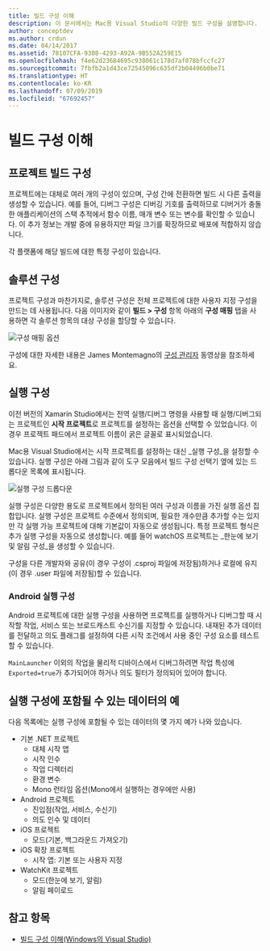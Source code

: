 ```yaml
---
title: 빌드 구성 이해
description: 이 문서에서는 Mac용 Visual Studio의 다양한 빌드 구성을 설명합니다.
author: conceptdev
ms.author: crdun
ms.date: 04/14/2017
ms.assetid: 78107CFA-9308-4293-A92A-9B552A259E15
ms.openlocfilehash: f4e62d23684695c938061c178d7af078bfccfc27
ms.sourcegitcommit: 7fbfb2a1d43ce72545096c635df2b04496b0be71
ms.translationtype: HT
ms.contentlocale: ko-KR
ms.lasthandoff: 07/09/2019
ms.locfileid: "67692457"
---
```

# <a name="understanding-build-configurations"></a>빌드 구성 이해

## <a name="project-build-configurations"></a>프로젝트 빌드 구성

프로젝트에는 대체로 여러 개의 구성이 있으며, 구성 간에 전환하면 빌드 시 다른 출력을 생성할 수 있습니다. 예를 들어, 디버그 구성은 디버깅 기호를 출력하므로 디버거가 충돌한 애플리케이션의 스택 추적에서 함수 이름, 매개 변수 또는 변수를 확인할 수 있습니다. 이 추가 정보는 개발 중에 유용하지만 파일 크기를 확장하므로 배포에 적합하지 않습니다.

각 플랫폼에 해당 빌드에 대한 특정 구성이 있습니다.

## <a name="solution-configurations"></a>솔루션 구성

프로젝트 구성과 마찬가지로, 솔루션 구성은 전체 프로젝트에 대한 사용자 지정 구성을 만드는 데 사용됩니다. 다음 이미지와 같이 **빌드 > 구성** 항목 아래의 **구성 매핑** 탭을 사용하면 각 솔루션 항목의 대상 구성을 할당할 수 있습니다.

![구성 매핑 옵션](media/projects-and-solutions-image3.png)

구성에 대한 자세한 내용은 James Montemagno의 [구성 관리자](https://www.youtube.com/watch?v=tjSdkqYh5Vg) 동영상을 참조하세요.

## <a name="run-configuration"></a>실행 구성

이전 버전의 Xamarin Studio에서는 전역 실행/디버그 명령을 사용할 때 실행/디버그되는 프로젝트인 **시작 프로젝트**로 프로젝트를 설정하는 옵션을 선택할 수 있었습니다. 이 경우 프로젝트 패드에서 프로젝트 이름이 굵은 글꼴로 표시되었습니다.

Mac용 Visual Studio에서는 시작 프로젝트를 설정하는 대신 _실행 구성_을 설정할 수 있습니다. 실행 구성은 아래 그림과 같이 도구 모음에서 빌드 구성 선택기 옆에 있는 드롭다운 목록에 표시됩니다.

![실행 구성 드롭다운](media/projects-and-solutions-image8.png)

실행 구성은 다양한 용도로 프로젝트에서 정의된 여러 구성과 이름을 가진 실행 옵션 집합입니다. 실행 구성은 프로젝트 수준에서 정의되며, 필요한 개수만큼 추가할 수는 있지만 각 실행 가능 프로젝트에 대해 기본값이 자동으로 생성됩니다. 특정 프로젝트 형식은 추가 실행 구성을 자동으로 생성합니다. 예를 들어 watchOS 프로젝트는 _한눈에 보기 및 알림 구성_을 생성할 수 있습니다.

구성을 다른 개발자와 공유(이 경우 구성이 .csproj 파일에 저장됨)하거나 로컬에 유지(이 경우 .user 파일에 저장됨)할 수 있습니다.

### <a name="android-run-configurations"></a>Android 실행 구성

Android 프로젝트에 대한 실행 구성을 사용하면 프로젝트를 실행하거나 디버그할 때 시작할 작업, 서비스 또는 브로드캐스트 수신기를 지정할 수 있습니다. 내재된 추가 데이터를 전달하고 의도 플래그를 설정하여 다른 시작 조건에서 사용 중인 구성 요소를 테스트할 수 있습니다.

`MainLauncher` 이외의 작업을 물리적 디바이스에서 디버그하려면 작업 특성에 `Exported=true`가 추가되어야 하거나 의도 필터가 정의되어 있어야 합니다.

## <a name="examples-of-data-that-might-be-included-in-run-configurations"></a>실행 구성에 포함될 수 있는 데이터의 예

다음 목록에는 실행 구성에 포함될 수 있는 데이터의 몇 가지 예가 나와 있습니다.

* 기본 .NET 프로젝트
    * 대체 시작 앱
    * 시작 인수
    * 작업 디렉터리
    * 환경 변수
    * Mono 런타임 옵션(Mono에서 실행하는 경우에만 사용)
* Android 프로젝트
    * 진입점(작업, 서비스, 수신기)
    * 의도 인수 및 데이터
* iOS 프로젝트
    * 모드(기본, 백그라운드 가져오기)
* iOS 확장 프로젝트
    * 시작 앱: 기본 또는 사용자 지정
* WatchKit 프로젝트
    * 모드(한눈에 보기, 알림)
    * 알림 페이로드

## <a name="see-also"></a>참고 항목

- [빌드 구성 이해(Windows의 Visual Studio)](/visualstudio/ide/understanding-build-configurations)